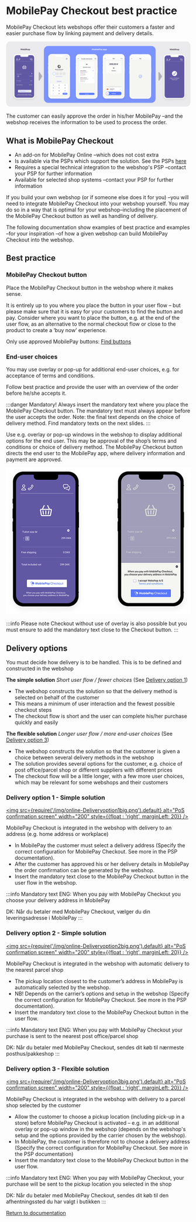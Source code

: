 # MobilePay Checkout best practice

MobilePay Checkout lets webshops offer their customers a faster and easier purchase flow by linking payment and delivery details.

[![checkout main flow](/img/online-Checkoutmainflow.png)](/img/online-Checkoutmainflow.png)

The customer can easily approve the order in his/her MobilePay –and the webshop receives the information to be used to process the order.

## What is MobilePay Checkout

* An add-on for MobilePay Online –which does not cost extra
* Is available via the PSPs which support the solution. See the PSPs [here](https://mobilepaygroup.com/partner/payment-service-providers)
* Requires a special technical integration to the webshop's PSP –contact your PSP for further information
* Available for selected shop systems –contact your PSP for further information

If you build your own webshop (or if someone else does it for you) –you will need to integrate MobilePay Checkout into your webshop yourself. You may do so in a way that is optimal for your webshop–including the placement of the MobilePay Checkout button as well as handling of delivery.

The following documentation show examples of best practice and examples –for your inspiration –of how a given webshop can build MobilePay Checkout into the webshop.

## Best practice

### MobilePay Checkout button

Place the MobilePay Checkout button in the webshop where it makes sense.

It is entirely up to you where you place the button in your user flow – but please make sure that it is easy for your customers to find the button and pay. Consider where you want to place the button, e.g. at the end of the user flow, as an alternative to the normal checkout flow or close to the product to create a ‘buy now’ experience.

Only use approved MobilePay buttons: [Find buttons](https://cdn.mobilepay.dk/res-website/img/assets.html)

### End-user choices

You may use overlay or pop-up for additional end-user choices, e.g. for acceptance of terms and conditions.

Follow best practice and provide the user with an overview of the order before he/she accepts it.

:::danger Mandatory!
Always insert the mandatory text where you place the MobilePay Checkout button. The mandatory text must always appear before the user accepts the order.
Note: the final text depends on the choice of delivery method. Find mandatory texts on the next slides.
:::

Use e.g. overlay or pop-up windows in the webshop to display additional options for the end user. This may be approval of the shop’s terms and conditions or choice of delivery method.
The MobilePay Checkout button directs the end user to the MobilePay app, where delivery information and payment are approved.

[![overlay](/img/online-OverlaySmall.png)](/img/online-Overlay2.png)

:::info Please note
Checkout without use of overlay is also possible but you must ensure to add the mandatory text close to the Checkout button.
:::

## Delivery options

You must decide how delivery is to be handled. This is to be defined and constructed in the webshop

**The simple solution**
*Short user flow / fewer choices*
(See [Delivery option 1](#delivery-option-1---simple-solution))

* The webshop constructs the solution so that the delivery method is selected on behalf of the customer
* This means a minimum of user interaction and the fewest possible checkout steps
* The checkout flow is short and the user can complete his/her purchase quickly and
   easily

**The flexible solution**
*Longer user flow / more end-user choices*
(See [Delivery option 3](#delivery-option-3---flexible-solution))

* The webshop constructs the solution so that the customer is given a choice between several delivery methods in the webshop
* The solution provides several options for the customer, e.g. choice of post office/parcel shop or different suppliers with different prices
* The checkout flow will be a little longer, with a few more user choices, which may be relevant for some webshops and their customers

### Delivery option 1 - Simple solution

[<img
  src={require('/img/online-Deliveryoption1big.png').default}
  alt="PoS confirmation screen"
  width="200"
  style={{float : 'right', marginLeft: 20}}
/>](/img/online-Deliveryoption1big.png)

MobilePay Checkout is integrated in the webshop with delivery to an address (e.g. home address or workplace)

* In MobilePay the customer must select a delivery address (Specify the correct configuration for MobilePay Checkout. See more in the PSP documentation).
* After the customer has approved his or her delivery details in MobilePay the order confirmation can be generated by the webshop.
* Insert the mandatory text close to the MobilePay Checkout button in the user flow in the webshop.

:::info Mandatory text
ENG: When you pay with MobilePay Checkout you choose your delivery address in MobilePay

DK: Når du betaler med MobilePay Checkout, vælger du din leveringsadresse i MobilePay
:::

### Delivery option 2 - Simple solution

[<img
  src={require('/img/online-Deliveryoption2big.png').default}
  alt="PoS confirmation screen"
  width="200"
  style={{float : 'right', marginLeft: 20}}
/>](/img/online-Deliveryoption2big.png)

MobilePay Checkout is integrated in the webshop with automatic delivery to the nearest parcel shop

* The pickup location closest to the customer’s address in MobilePay is automatically selected by the webshop.
* NB! Depends on the carrier’s options and setup in the webshop (Specify the correct configuration for MobilePay Checkout. See more in the PSP documentation).
* Insert the mandatory text close to the MobilePay Checkout button in the user flow.

:::info Mandatory text
ENG: When you pay with MobilePay Checkout your purchase is sent to the nearest post office/parcel shop

DK: Når du betaler med MobilePay Checkout, sendes dit køb til nærmeste posthus/pakkeshop
:::

### Delivery option 3 - Flexible solution

[<img
  src={require('/img/online-Deliveryoption3big.png').default}
  alt="PoS confirmation screen"
  width="200"
  style={{float : 'right', marginLeft: 20}}
/>](/img/online-Deliveryoption3big.png)

MobilePay Checkout is integrated in the webshop with delivery to a parcel shop selected by the customer

* Allow the customer to choose a pickup location (including pick-up in a store) before MobilePay Checkout is activated – e.g. in an additional overlay or pop-up window in the webshop (depends on the webshop's setup and the options provided by the carrier chosen by the webshop).
* In MobilePay, the customer is therefore not to choose a delivery address (Specify the correct configuration for MobilePay Checkout. See more in the PSP documentation)
* Insert the mandatory text close to the MobilePay Checkout button in the user flow.

:::info Mandatory text
ENG: When you pay with MobilePay Checkout, your purchase will be sent to the pickup location you selected in the shop

DK: Når du betaler med MobilePay Checkout, sendes dit køb til den afhentningssted du har valgt i butikken
:::

[Return to documentation](/checkout)
